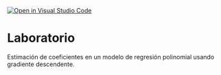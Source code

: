 [![Open in Visual Studio Code](https://classroom.github.com/assets/open-in-vscode-718a45dd9cf7e7f842a935f5ebbe5719a5e09af4491e668f4dbf3b35d5cca122.svg)](https://classroom.github.com/online_ide?assignment_repo_id=10999002&assignment_repo_type=AssignmentRepo)
# Laboratorio

Estimación de coeficientes en un modelo de regresión polinomial usando gradiente descendente.
